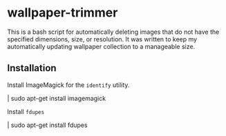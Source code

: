 # wallpaper-trimmer

This is a bash script for automatically deleting images that do not have the specified dimensions, size, or resolution. It was written to keep my automatically updating wallpaper collection to a manageable size.

## Installation

Install ImageMagick for the `identify` utility.

| sudo apt-get install imagemagick

Install `fdupes`

| sudo apt-get install fdupes






